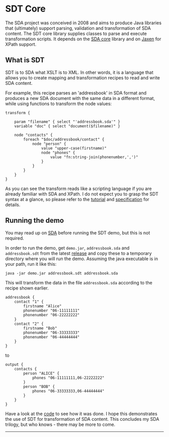 # SDT Core

The SDA project was conceived in 2008 and aims to produce Java libraries that (ultimately) support parsing, validation and transformation of SDA content. The SDT core library supplies classes to parse and execute transformation scripts. It depends on the [SDA core](https://github.com/hclbaur/sda-core) library and on [Jaxen](http://www.cafeconleche.org/jaxen) for XPath support.

## What is SDT

SDT is to SDA what XSLT is to XML. In other words, it is a language that allows you to create mapping and transformation recipes to read and write SDA content.

For example, this recipe parses an 'addressbook' in SDA format and produces a new SDA document with the same data in a different format, while using functions to transform the node values:

	transform {

		param "filename" { select "'addressbook.sda'" }
		variable "doc" { select "document($filename)" }

		node "contacts" {
			foreach "$doc/addressbook/contact" {
				node "person" { 
					value "upper-case(firstname)"
					node "phones" {
						value "fn:string-join(phonenumber,',')"
					}
				}
			}
		}
	}

As you can see the transform reads like a scripting language if you are already familiar with SDA and XPath. I do not expect you to grasp the SDT syntax at a glance, so please refer to the [tutorial](docs/TUTORIAL.md) and [specification](docs/SPECIFICATION.md) for details.

## Running the demo

You may read up on [SDA](https://github.com/hclbaur/sda-core#what-is-sda) before running the SDT demo, but this is not required.

In order to run the demo, get `demo.jar`, `addressbook.sda` and `addressbook.sdt` from the latest [release](https://github.com/hclbaur/sdt-core/releases/latest) and copy these to a temporary directory where you will run the demo. Assuming the java executable is in your path, run it like this:

	java -jar demo.jar addressbook.sdt addressbook.sda
	
This will transform the data in the file `addressbook.sda` according to the recipe shown earlier.

	addressbook {
		contact "1" {
			firstname "Alice"
			phonenumber "06-11111111"
			phonenumber "06-22222222"
		}
		contact "2" {
			firstname "Bob"
			phonenumber "06-33333333"
			phonenumber "06-44444444"
		}
	}

to

	output {
		contacts {
			person "ALICE" {
				phones "06-11111111,06-22222222"
			}
			person "BOB" {
				phones "06-33333333,06-44444444"
			}
		}
	}

Have a look at the [code](src/main/java/demo.java) to see how it was done. I hope this demonstrates the use of SDT for transformation of SDA content. This concludes my SDA trilogy, but who knows - there may be more to come. 

----
